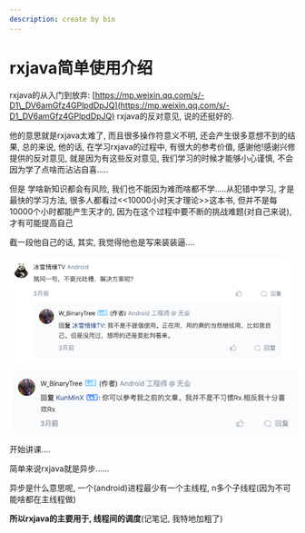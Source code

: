 ```yaml
---
description: create by bin
---
```


# rxjava简单使用介绍

rxjava的从入门到放弃:  [https://mp.weixin.qq.com/s/-D1\_DV6amGfz4GPlpdDpJQ](https://mp.weixin.qq.com/s/-D1_DV6amGfz4GPlpdDpJQ)  rxjava的反对意见, 说的还挺好的.

他的意思就是rxjava太难了, 而且很多操作符意义不明,  还会产生很多意想不到的结果,  总的来说, 他的话, 在学习rxjava的过程中, 有很大的参考价值, 感谢他!感谢兴修提供的反对意见,  就是因为有这些反对意见, 我们学习的时候才能够小心谨慎,  不会因为学了点啥而沾沾自喜.....

但是 学啥新知识都会有风险,  我们也不能因为难而啥都不学.....从犯错中学习, 才是最快的学习方法,  很多人都看过&lt;&lt;10000小时天才理论&gt;&gt;这本书,  但并不是每10000个小时都能产生天才的,  因为在这个过程中要不断的挑战难题\(对自己来说\), 才有可能提高自己

截一段他自己的话,  其实,  我觉得他也是写来装装逼....

![](.gitbook/assets/image%20%283%29.png)

![](.gitbook/assets/image%20%284%29.png)

开始讲课....

简单来说rxjava就是异步......

异步是什么意思呢,  一个\(android\)进程最少有一个主线程, n多个子线程\(因为不可能啥都在主线程做\)

**所以rxjava的主要用于, 线程间的调度**\(记笔记, 我特地加粗了\)

